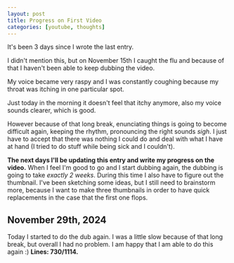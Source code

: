 ```yaml
---
layout: post
title: Progress on First Video
categories: [youtube, thoughts]
---
```


It's been 3 days since I wrote the last entry.

I didn't mention this, but on November 15th I caught the flu and because of that I haven't been able to keep dubbing the video.

My voice became very raspy and I was constantly coughing because my throat was itching in one particular spot.

Just today in the morning it doesn't feel that itchy anymore, also my voice sounds clearer, which is good.

However because of that long break, enunciating things is going to become difficult again, keeping the rhythm, pronouncing the right sounds *sigh*. I just have to accept that there was nothing I could do and deal with what I have at hand (I tried to do stuff while being sick and I couldn't).

**The next days I'll be updating this entry and write my progress on the video.** When I feel I'm good to go and I start dubbing again, the dubbing is going to take *exactly 2 weeks*. During this time I also have to figure out the thumbnail. I've been sketching some ideas, but I still need to brainstorm more, because I want to make three thumbnails in order to have quick replacements in the case that the first one flops.

## November 29th, 2024
Today I started to do the dub again. I was a little slow because of that long break, but overall I had no problem. I am happy that I am able to do this again :)
**Lines: 730/1114.**